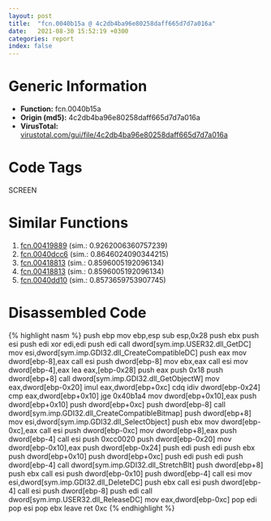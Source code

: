 ```yaml
---
layout: post
title:  "fcn.0040b15a @ 4c2db4ba96e80258daff665d7d7a016a"
date:   2021-08-30 15:52:19 +0300
categories: report
index: false
---
```


# Generic Information
- **Function:** fcn.0040b15a
- **Origin (md5):** 4c2db4ba96e80258daff665d7d7a016a
- **VirusTotal:** [virustotal.com/gui/file/4c2db4ba96e80258daff665d7d7a016a][virustotal_ref]

# Code Tags
<span class="tag" id="SCREEN">SCREEN</span>


# Similar Functions

1. [fcn.00419889][similar_1_ref] (sim.: 0.9262006360757239)
2. [fcn.0040dcc6][similar_2_ref] (sim.: 0.8646024090344215)
3. [fcn.00418813][similar_3_ref] (sim.: 0.8596005192096134)
4. [fcn.00418813][similar_4_ref] (sim.: 0.8596005192096134)
5. [fcn.0040dd10][similar_5_ref] (sim.: 0.8573659753907745)


# Disassembled Code

{% highlight nasm %}
push ebp
mov ebp,esp
sub esp,0x28
push ebx
push esi
push edi
xor edi,edi
push edi
call dword[sym.imp.USER32.dll_GetDC]
mov esi,dword[sym.imp.GDI32.dll_CreateCompatibleDC]
push eax
mov dword[ebp-8],eax
call esi
push dword[ebp-8]
mov ebx,eax
call esi
mov dword[ebp-4],eax
lea eax,[ebp-0x28]
push eax
push 0x18
push dword[ebp+8]
call dword[sym.imp.GDI32.dll_GetObjectW]
mov eax,dword[ebp-0x20]
imul eax,dword[ebp+0xc]
cdq 
idiv dword[ebp-0x24]
cmp eax,dword[ebp+0x10]
jge 0x40b1a4
mov dword[ebp+0x10],eax
push dword[ebp+0x10]
push dword[ebp+0xc]
push dword[ebp-8]
call dword[sym.imp.GDI32.dll_CreateCompatibleBitmap]
push dword[ebp+8]
mov esi,dword[sym.imp.GDI32.dll_SelectObject]
push ebx
mov dword[ebp-0xc],eax
call esi
push dword[ebp-0xc]
mov dword[ebp+8],eax
push dword[ebp-4]
call esi
push 0xcc0020
push dword[ebp-0x20]
mov dword[ebp-0x10],eax
push dword[ebp-0x24]
push edi
push edi
push ebx
push dword[ebp+0x10]
push dword[ebp+0xc]
push edi
push edi
push dword[ebp-4]
call dword[sym.imp.GDI32.dll_StretchBlt]
push dword[ebp+8]
push ebx
call esi
push dword[ebp-0x10]
push dword[ebp-4]
call esi
mov esi,dword[sym.imp.GDI32.dll_DeleteDC]
push ebx
call esi
push dword[ebp-4]
call esi
push dword[ebp-8]
push edi
call dword[sym.imp.USER32.dll_ReleaseDC]
mov eax,dword[ebp-0xc]
pop edi
pop esi
pop ebx
leave 
ret 0xc
{% endhighlight %}


[similar_1_ref]: /report/fcn.00419889@319cf4affa41f752783e62f81908d682
[similar_2_ref]: /report/fcn.0040dcc6@5f763449465a14d1cdb5ea67e2f984d0
[similar_3_ref]: /report/fcn.00418813@e02c832a2c768752009e071574e12967
[similar_4_ref]: /report/fcn.00418813@f068e0a788db6c075da6c407576e943b
[similar_5_ref]: /report/fcn.0040dd10@a9db83c79f22c1884abda377efdebe4d
[virustotal_ref]: https://www.virustotal.com/gui/file/4c2db4ba96e80258daff665d7d7a016a